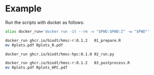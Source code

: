 # Example

Run the scripts with docker as follows:

```bash
alias docker_run='docker run -it --rm -v "$PWD:$PWD:Z" -w "$PWD"'

docker_run ghcr.io/biodt/hmsc-r:0.1.2   01_prepare.R
mv Rplots.pdf Rplots_R.pdf

docker_run ghcr.io/biodt/hmsc-hpc:0.1.0 02_run.py

docker_run ghcr.io/biodt/hmsc-r:0.1.2   03_postprocess.R
mv Rplots.pdf Rplots_HPC.pdf
```
